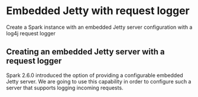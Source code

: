 # Embedded Jetty with request logger

Create a Spark instance with an embedded Jetty server configuration with a log4j request logger

## Creating an embedded Jetty server with a request logger

Spark 2.6.0 introduced the option of providing a configurable embedded Jetty server. 
We are going to use this capability in order to configure such a server
that supports logging incoming requests.

